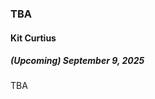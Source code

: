 ### TBA

#### Kit Curtius

##### (Upcoming) September 9, 2025

<!--[Seminar Recording Link](https://www.youtube.com/live/E0nO9VfVUX8?si=PT7nw8v1T3o6o18K)-->

TBA
